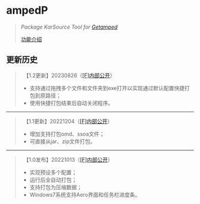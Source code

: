 # ampedP
>*Package KarSource Tool for [Getamped](http://bfo.sdo.com/)*
>
>[功能介绍](README.md)
## 更新历史
>　【1.2更新】20230826（[[F]内部公开](http://t.fenchuan8.com/XnS3eAS)）
>* 支持通过拖拽多个文件和文件夹到exe打开以实现通过默认配置快捷打包到原路径；
>* 使用快捷打包结束后自动关闭程序。
>
---
>　【1.1更新】20221204（[[F]内部公开](http://t.fenchuan8.com/XnS3eAS)）
>* 增加支持打包omd、ssoa文件；
>* 可直接从jar、zip文件打包。
>
---
>　【1.0发布】20221013（[[F]内部公开](http://t.fenchuan8.com/XnS3eAS)）
>* 实现预设多个配置；
>* 运行后全自动打包；
>* 支持打包为压缩数据；
>* Windows7系统支持Aero界面和任务栏进度条。
